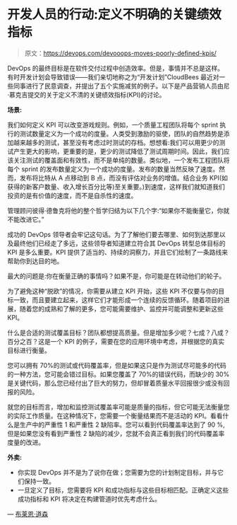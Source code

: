 # 开发人员的行动:定义不明确的关键绩效指标

> 原文：<https://devops.com/devooops-moves-poorly-defined-kpis/>

DevOps 的最终目标是在软件交付过程中创造效率。但是，事情并不总是这样。有时开发计划会导致错误——我们亲切地称之为“开发计划”CloudBees 最近对一些同事进行了民意调查，并提出了五个实施减贫的例子。以下是产品营销人员由尼·慕克吉提交的关于定义不清的关键绩效指标(KPI)的讨论。

**场景:**

我们如何定义 KPI 可以改变游戏规则。例如，一个质量工程团队将每个 sprint 执行的测试数量定义为一个成功的度量。人类受到激励的驱使，团队的自然趋势是添加越来越多的测试，甚至没有考虑过时测试的存档。想想看:我们可以用更少的测试产生更大的影响，更重要的是，更少的测试降低了测试周期时间。因此，我们应该关注测试的覆盖面和有效性，而不是单纯的数量。类似地，一个发布工程团队将每个 sprint 的发布数量定义为一个成功的度量。发布的数量当然反映了速度。然而，发布将比特从 A 点移动到 B 点，而没有评估对业务的增值。结合业务 KPI(如获得的新客户数量、收入增长百分比等)至关重要。)到速度，这样我们就知道我们投资的是有价值的速度，而不是自杀性的速度。

管理顾问彼得·德鲁克将他的整个哲学归结为以下几个字:“如果你不能衡量它，你就不能改进它。”

成功的 DevOps 领导者会牢记这句话。为了了解他们要去哪里、如何到达那里以及最终他们已经走了多远，这些领导者知道建立符合其 DevOps 转型总体目标的 KPI 是多么重要。KPI 提供了适当的、持续的洞察力，并且它们绘制了一条路线来帮助你到达目的地。

最大的问题是:你在衡量正确的事情吗？如果不是，你可能是在转动他们的轮子。

为了避免这种“脱欧”的情况，你需要从建立 KPI 开始，这些 KPI 不仅要与你的目标一致，而且要建立起来，这样它们才能形成一个连续的反馈循环。随着项目的进展，随着您的成熟和了解的更多，您可能需要维护、监控并可能调整和更新这些 KPI。

什么是合适的测试覆盖目标？团队都想提高质量。但是增加多少呢？七成？八成？百分之百？这是一个 KPI 的例子，需要在您的应用环境中考虑，并根据您的真实目标进行衡量。

您可以拥有 70%的测试或代码覆盖率，但是如果这只是作为测试尽可能多的代码的一种方法，您可能会错过目标。如果您覆盖了 70%的错误代码，而缺少的 30%是关键代码，那么您已经付出了巨大的努力，但却冒着质量水平回报很少或没有回报的风险。

就您的目标而言，增加和监控测试覆盖率可能是质量的指标，但它可能无法衡量您的实际工作质量。在这种情况下，您需要一个衡量结果而不是活动的 KPI。看看什么是生产中的严重性 1 和严重性 2 缺陷率。您可以看到代码覆盖率达到了 90 %,但是如果您没有看到严重性 2 缺陷的减少，您就不会真正看到我们的代码覆盖率度量的改进。

**外卖:**

*   你实现 DevOps 并不是为了说你在做；您需要为您的计划制定目标，并与它们保持一致。
*   一旦定义了目标，您需要将 KPI 和成功指标与这些目标相匹配。正确定义这些成功指标和 KPI 将决定在构建管道时优先考虑什么。

— [布莱恩·道森](https://devops.com/author/bdawson/)